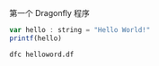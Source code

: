第一个 Dragonfly 程序

```js
var hello : string = "Hello World!"
printf(hello)
```

```
dfc helloword.df
```